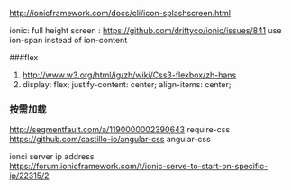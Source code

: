 http://ionicframework.com/docs/cli/icon-splashscreen.html

ionic: full height screen : https://github.com/driftyco/ionic/issues/841
use ion-span instead of ion-content 

###flex
1. http://www.w3.org/html/ig/zh/wiki/Css3-flexbox/zh-hans
2. 
    display: flex;
    justify-content: center;
    align-items: center;

### 按需加载
http://segmentfault.com/a/1190000002390643 require-css
https://github.com/castillo-io/angular-css angular-css 

ionci server ip address  
https://forum.ionicframework.com/t/ionic-serve-to-start-on-specific-ip/22315/2


